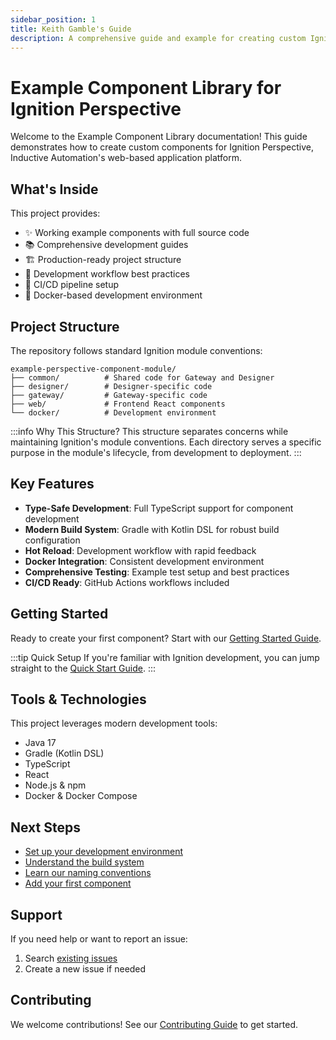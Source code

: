 ```yaml
---
sidebar_position: 1
title: Keith Gamble's Guide
description: A comprehensive guide and example for creating custom Ignition Perspective components
---
```


# Example Component Library for Ignition Perspective

Welcome to the Example Component Library documentation! This guide demonstrates how to create custom components for Ignition Perspective, Inductive Automation's web-based application platform.

## What's Inside

This project provides:

- ✨ Working example components with full source code
- 📚 Comprehensive development guides
- 🏗️ Production-ready project structure
- 🔧 Development workflow best practices
- 🚀 CI/CD pipeline setup
- 🐳 Docker-based development environment

## Project Structure

The repository follows standard Ignition module conventions:

```
example-perspective-component-module/
├── common/          # Shared code for Gateway and Designer
├── designer/        # Designer-specific code
├── gateway/         # Gateway-specific code
├── web/             # Frontend React components
└── docker/          # Development environment
```

:::info Why This Structure?
This structure separates concerns while maintaining Ignition's module conventions. Each directory serves a specific purpose in the module's lifecycle, from development to deployment.
:::

## Key Features

- **Type-Safe Development**: Full TypeScript support for component development
- **Modern Build System**: Gradle with Kotlin DSL for robust build configuration
- **Hot Reload**: Development workflow with rapid feedback
- **Docker Integration**: Consistent development environment
- **Comprehensive Testing**: Example test setup and best practices
- **CI/CD Ready**: GitHub Actions workflows included

## Getting Started

Ready to create your first component? Start with our [Getting Started Guide](Getting%20Started).

:::tip Quick Setup
If you're familiar with Ignition development, you can jump straight to the [Quick Start Guide](Getting%20Started/quick-start).
:::

## Tools & Technologies

This project leverages modern development tools:

- Java 17
- Gradle (Kotlin DSL)
- TypeScript
- React
- Node.js & npm
- Docker & Docker Compose

## Next Steps

- [Set up your development environment](Getting%20Started/environment-setup)
- [Understand the build system](Guides/build-system)
- [Learn our naming conventions](Guides/naming-conventions)
- [Add your first component](Guides/Adding%20Components)

## Support

If you need help or want to report an issue:

1. Search [existing issues](https://github.com/keith-gamble/example-perspective-component-module/issues)
2. Create a new issue if needed

## Contributing

We welcome contributions! See our [Contributing Guide](Contributing) to get started.
